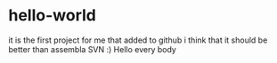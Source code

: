 # hello-world
it is the first project for me that added to github
i think that it should be better than assembla SVN :)
Hello every body

